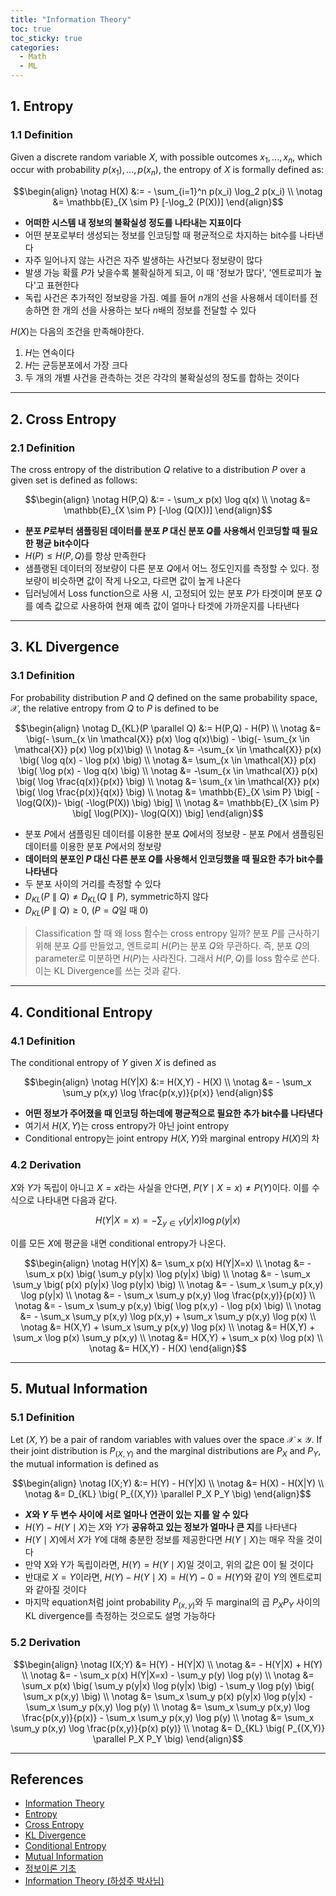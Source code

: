 ```yaml
---
title: "Information Theory"
toc: true
toc_sticky: true
categories:
  - Math
  - ML
---
```


## 1. Entropy

### 1.1 Definition

Given a discrete random variable $X$, with possible outcomes $x_1, ..., x_n$, which occur with probability $p(x_1), ..., p(x_n)$, the entropy of $X$ is formally defined as:

$$\begin{align} \notag H(X) &:= - \sum_{i=1}^n p(x_i) \log_2 p(x_i)
\\ \notag &= \mathbb{E}_{X \sim P} [-\log_2 (P(X))]  
\end{align}$$

- **어떠한 시스템 내 정보의 불확실성 정도를 나타내는 지표이다**
- 어떤 분포로부터 생성되는 정보를 인코딩할 때 평균적으로 차지하는 bit수를 나타낸다
- 자주 일어나지 않는 사건은 자주 발생하는 사건보다 정보량이 많다
- 발생 가능 확률 $P$가 낮을수록 불확실하게 되고, 이 때 '정보가 많다', '엔트로피가 높다'고 표현한다
- 독립 사건은 추가적인 정보량을 가짐. 예를 들어 $n$개의 선을 사용해서 데이터를 전송하면 한 개의 선을 사용하는 보다 $n$배의 정보를 전달할 수 있다

$H(X)$는 다음의 조건을 만족해야한다.

1. $H$는 연속이다
2. $H$는 균등분포에서 가장 크다
3. 두 개의 개별 사건을 관측하는 것은 각각의 불확실성의 정도를 합하는 것이다

---

## 2. Cross Entropy

### 2.1 Definition

The cross entropy of the distribution $Q$ relative to a distribution $P$ over a given set is defined as follows:

$$\begin{align} \notag H(P,Q) &:= - \sum_x p(x) \log q(x)
\\ \notag &= \mathbb{E}_{X \sim P} [-\log (Q(X))]
\end{align}$$

- **분포 $P$로부터 샘플링된 데이터를 분포 $P$ 대신 분포 $Q$를 사용해서 인코딩할 때 필요한 평균 bit수이다**
- $H(P) \leq H(P,Q)$를 항상 만족한다
- 샘플랭된 데이터의 정보량이 다른 분포 $Q$에서 어느 정도인지를 측정할 수 있다. 정보량이 비슷하면 값이 작게 나오고, 다르면 값이 높게 나온다
- 딥러닝에서 Loss function으로 사용 시, 고정되어 있는 분포 $P$가 타겟이며 분포 $Q$를 예측 값으로 사용하여 현재 예측 값이 얼마나 타겟에 가까운지를 나타낸다

---

## 3. KL Divergence

### 3.1 Definition

For probability distribution $P$ and $Q$ defined on the same probability space, $\mathcal{X}$, the relative entropy from $Q$ to $P$ is defined to be

$$\begin{align} \notag D_{KL}(P \parallel Q) &:= H(P,Q) - H(P)
\\ \notag &= \big(- \sum_{x \in \mathcal{X}} p(x) \log q(x)\big) - \big(- \sum_{x \in \mathcal{X}} p(x) \log p(x)\big)
\\ \notag &= -\sum_{x \in \mathcal{X}} p(x) \big( \log q(x) - \log p(x) \big)
\\ \notag &= \sum_{x \in \mathcal{X}} p(x) \big( \log p(x) - \log q(x) \big)
\\ \notag &= -\sum_{x \in \mathcal{X}} p(x) \big( \log \frac{q(x)}{p(x)} \big)
\\ \notag &= \sum_{x \in \mathcal{X}} p(x) \big( \log \frac{p(x)}{q(x)} \big)
\\ \notag &= \mathbb{E}_{X \sim P} \big[ -\log(Q(X))- \big( -\log(P(X)) \big) \big]
\\ \notag &= \mathbb{E}_{X \sim P} \big[ \log(P(X))- \log(Q(X)) \big]
\end{align}$$

- 분포 $P$에서 샘플링된 데이터를 이용한 분포 $Q$에서의 정보량 - 분포 $P$에서 샘플링된 데이터를 이용한 분포 $P$에서의 정보량
- **데이터의 분포인 $P$ 대신 다른 분포 $Q$를 사용해서 인코딩했을 때 필요한 추가 bit수를 나타낸다**
- 두 분포 사이의 거리를 측정할 수 있다
- $D_{KL} (P \parallel Q) \neq D_{KL} (Q \parallel P)$, symmetric하지 않다
- $D_{KL} (P \parallel Q) \geq 0$, ($P=Q$일 때 $0$)

> Classification 할 때 왜 loss 함수는 cross entropy 일까?
> 분포 $P$를 근사하기 위해 분포 $Q$를 만들었고, 엔트로피 $H(P)$는 분포 $Q$와 무관하다. 즉, 분포 $Q$의 parameter로 미분하면 $H(P)$는 사라진다.
> 그래서 $H(P,Q)$를 loss 함수로 쓴다. 이는 KL Divergence를 쓰는 것과 같다.

---

## 4. Conditional Entropy

### 4.1 Definition

The conditional entropy of $Y$ given $X$ is defined as

$$\begin{align} \notag H(Y|X) &:= H(X,Y) - H(X)
\\ \notag &= - \sum_x \sum_y p(x,y) \log \frac{p(x,y)}{p(x)}
\end{align}$$

- **어떤 정보가 주어졌을 때 인코딩 하는데에 평균적으로 필요한 추가 bit수를 나타낸다**
- 여기서 $H(X,Y)$는 cross entropy가 아닌 joint entropy
- Conditional entropy는 joint entropy $H(X,Y)$와 marginal entropy $H(X)$의 차

### 4.2 Derivation

$X$와 $Y$가 독립이 아니고 $X=x$라는 사실을 안다면, $P(Y \mid X=x) \neq P(Y)$이다. 이를 수식으로 나타내면 다음과 같다.

$$H(Y|X=x) =-\sum_{y \in Y} (y|x) \log p(y|x)$$

이를 모든 $X$에 평균을 내면 conditional entropy가 나온다.

$$\begin{align} \notag H(Y|X) &= \sum_x p(x) H(Y|X=x)
\\ \notag &= - \sum_x p(x) \big( \sum_y p(y|x) \log p(y|x) \big)
\\ \notag &= - \sum_x \sum_y \big( p(x) p(y|x) \log p(y|x) \big)
\\ \notag &= - \sum_x \sum_y p(x,y) \log p(y|x)
\\ \notag &= - \sum_x \sum_y p(x,y) \log \frac{p(x,y)}{p(x)}
\\ \notag &= - \sum_x \sum_y p(x,y) \big( \log p(x,y) - \log p(x) \big)
\\ \notag &= - \sum_x \sum_y p(x,y) \log p(x,y) + \sum_x \sum_y p(x,y) \log p(x)
\\ \notag &= H(X,Y) + \sum_x \sum_y p(x,y) \log p(x)
\\ \notag &= H(X,Y) + \sum_x \log p(x) \sum_y p(x,y)
\\ \notag &= H(X,Y) + \sum_x p(x) \log p(x)
\\ \notag &= H(X,Y) - H(X)
\end{align}$$

---

## 5. Mutual Information

### 5.1 Definition

Let $(X, Y)$ be a pair of random variables with values over the space $\mathcal{X} \times \mathcal{Y}$. If their joint distribution is $P_{(X,Y)}$ and the marginal distributions are $P_X$ and $P_Y$, the mutual information is defined as

$$\begin{align} \notag I(X;Y) &:= H(Y) - H(Y|X)
\\ \notag &= H(X) - H(X|Y)
\\ \notag &= D_{KL} \big( P_{(X,Y)} \parallel P_X P_Y \big)
\end{align}$$

- **$X$와 $Y$ 두 변수 사이에 서로 얼마나 연관이 있는 지를 알 수 있다**
- $H(Y) - H(Y \mid X)$는 $X$와 $Y$가 **공유하고 있는 정보가 얼마나 큰 지**를 나타낸다
- $H(Y \mid X)$에서 $X$가 $Y$에 대해 충분한 정보를 제공한다면 $H(Y \mid X)$는 매우 작을 것이다
- 만약 X와 Y가 독립이라면, $H(Y) = H(Y \mid X)$일 것이고, 위의 값은 0이 될 것이다
- 반대로 $X = Y$이라면, $H(Y) - H(Y \mid X) = H(Y) - 0 = H(Y)$와 같이 $Y$의 엔트로피와 같아질 것이다
- 마지막 equation처럼 joint probability $P_{(x,y)}$와 두 marginal의 곱 $P_X P_Y$ 사이의 KL divergence를 측정하는 것으로도 설명 가능하다

### 5.2 Derivation

$$\begin{align} \notag I(X;Y) &= H(Y) - H(Y|X)
\\ \notag &= - H(Y|X) + H(Y)
\\ \notag &= - \sum_x p(x) H(Y|X=x) - \sum_y p(y) \log p(y)
\\ \notag &= \sum_x p(x) \big( \sum_y p(y|x) \log p(y|x) \big) - \sum_y \log p(y) \big( \sum_x p(x,y) \big)
\\ \notag &= \sum_x \sum_y p(x) p(y|x) \log p(y|x) - \sum_x \sum_y p(x,y) \log p(y)
\\ \notag &= \sum_x \sum_y p(x,y) \log \frac{p(x,y)}{p(x)} - \sum_x \sum_y p(x,y) \log p(y)
\\ \notag &= \sum_x \sum_y p(x,y) \log \frac{p(x,y)}{p(x) p(y)}
\\ \notag &= D_{KL} \big( P_{(X,Y)} \parallel P_X P_Y \big)
\end{align}$$

---

## References

- [Information Theory](https://en.wikipedia.org/wiki/Information_theory)
- [Entropy](https://en.wikipedia.org/wiki/Entropy_(information_theory))
- [Cross Entropy](https://en.wikipedia.org/wiki/Cross_entropy)
- [KL Divergence](https://en.wikipedia.org/wiki/Kullback%E2%80%93Leibler_divergence)
- [Conditional Entropy](https://en.wikipedia.org/wiki/Conditional_entropy)
- [Mutual Information](https://en.wikipedia.org/wiki/Mutual_information)
- [정보이론 기초](https://ratsgo.github.io/statistics/2017/09/22/information/)
- [Information Theory (하성주 박사님)](https://shurain.net/personal-perspective/information-theory/)
